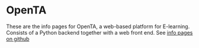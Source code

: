 # OpenTA
These are the info pages for OpenTA, a  web-based platform for E-learning. Consists of a Python backend together with a web front end. 
See [info pages on github](https://opentaproject.github.io/info/)
